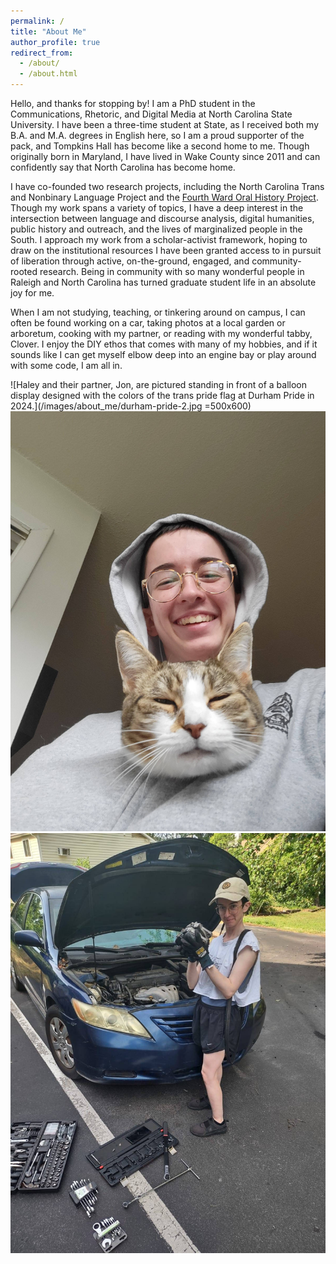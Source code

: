 ```yaml
---
permalink: /
title: "About Me"
author_profile: true
redirect_from: 
  - /about/
  - /about.html
---
```


Hello, and thanks for stopping by! I am a PhD student in the Communications, Rhetoric, and Digital Media at North Carolina State University. I have been a three-time student at State, as I received both my B.A. and M.A. degrees in English here, so I am a proud supporter of the pack, and Tompkins Hall has become like a second home to me. Though originally born in Maryland, I have lived in Wake County since 2011 and can confidently say that North Carolina has become home. 

I have co-founded two research projects, including the North Carolina Trans and Nonbinary Language Project and the [Fourth Ward Oral History Project](fourthwardhistory.org). Though my work spans a variety of topics, I have a deep interest in the intersection between language and discourse analysis, digital humanities, public history and outreach, and the lives of marginalized people in the South. I approach my work from a scholar-activist framework, hoping to draw on the institutional resources I have been granted access to in pursuit of liberation through active, on-the-ground, engaged, and community-rooted research. Being in community with so many wonderful people in Raleigh and North Carolina has turned graduate student life in an absolute joy for me.

When I am not studying, teaching, or tinkering around on campus, I can often be found working on a car, taking photos at a local garden or arboretum, cooking with my partner, or reading with my wonderful tabby, Clover. I enjoy the DIY ethos that comes with many of my hobbies, and if it sounds like I can get myself elbow deep into an engine bay or play around with some code, I am all in.

![Haley and their partner, Jon, are pictured standing in front of a balloon display designed with the colors of the trans pride flag at Durham Pride in 2024.](/images/about_me/durham-pride-2.jpg =500x600)
![Haley and their cat, Clover, are pictured together. Clover is wrapped inside Haley's jacket and Haley is laughing.](/images/about_me/clover.jpg)
![Haley in standing in front of their Camry holding up an alternator they have taken out of the car. Various tool sets can be seen on the ground beside them.](/images/about_me/car-repair.jpg)